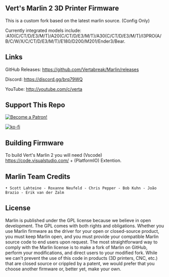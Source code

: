 ## Vert's Marlin 2 3D Printer Firmware

This is a custom fork based on the latest marlin source. (Config Only)

Currently integrated models include: :A10(C/CT/D/E3/M/T)/A20(C/CT/D/E3/M/T)/A30(C/CT/D/E3/M/T)/I3PRO(A/B/C/W/X/C/CT/D/E3/M/T)/E180/D200/M201/Ender3/Bear.

## Links

GitHub Releases: https://github.com/Vertabreak/Marlin/releases

Discord: https://discord.gg/brq79WQ

YouTube: http://youtube.com/c/verta

## Support This Repo

[![Become a Patron!](https://i.imgur.com/BbE01dL.png)](https://www.patreon.com/vertabreaker)

[![ko-fi](https://www.ko-fi.com/img/githubbutton_sm.svg)](https://ko-fi.com/H2H71KL43)

## Building Firmware

To build Vert's Marlin 2 you will need (Vscode) https://code.visualstudio.com/ + (PlatformIO) Extention.

## Marlin Team Credits

    • Scott Lahteine - Roxanne Neufeld - Chris Pepper - Bob Kuhn - João Brazio - Erik van der Zalm 
    
## License
Marlin is published under the GPL license because we believe in open development. The GPL comes with both rights and obligations. Whether you use Marlin firmware as the driver for your open or closed-source product, you must keep Marlin open, and you must provide your compatible Marlin source code to end users upon request. The most straightforward way to comply with the Marlin license is to make a fork of Marlin on GitHub, perform your modifications, and direct users to your modified fork. While we can't prevent the use of this code in products (3D printers, CNC, etc.) that are closed source or crippled by a patent, we would prefer that you choose another firmware or, better yet, make your own.
